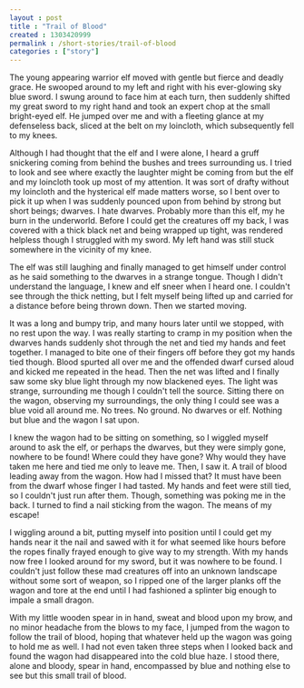 ```yaml
---
layout : post
title : "Trail of Blood"
created : 1303420999
permalink : /short-stories/trail-of-blood
categories : ["story"]
---
```

The young appearing warrior elf moved with gentle but fierce and deadly grace. He swooped around to my left and right with his ever-glowing sky blue sword. I swung around to face him at each turn, then suddenly shifted my great sword to my right hand and took an expert chop at the small bright-eyed elf. He jumped over me and with a fleeting glance at my defenseless back, sliced at the belt on my loincloth, which subsequently fell to my knees.

Although I had thought that the elf and I were alone, I heard a gruff snickering coming from behind the bushes and trees surrounding us. I tried to look and see where exactly the laughter might be coming from but the elf and my loincloth took up most of my attention. It was sort of drafty without my loincloth and the hysterical elf made matters worse, so I bent over to pick it up when I was suddenly pounced upon from behind by strong but short beings; dwarves. I hate dwarves. Probably more than this elf, my he burn in the underworld. Before I could get the creatures off my back, I was covered with a thick black net and being wrapped up tight, was rendered helpless though I struggled with my sword. My left hand was still stuck somewhere in the vicinity of my knee.

The elf was still laughing and finally managed to get himself under control as he said something to the dwarves in a strange tongue. Though I didn't understand the language, I knew and elf sneer when I heard one. I couldn't see through the thick netting, but I felt myself being lifted up and carried for a distance before being thrown down. Then we started moving.

It was a long and bumpy trip, and many hours later until we stopped, with no rest upon the way. I was really starting to cramp in my position when the dwarves hands suddenly shot through the net and tied my hands and feet together. I managed to bite one of their fingers off before they got my hands tied though. Blood spurted all over me and the offended dwarf cursed aloud and kicked me repeated in the head. Then the net was lifted and I finally saw some sky blue light through my now blackened eyes. The light was strange, surrounding me though I couldn't tell the source. Sitting there on the wagon, observing my surroundings, the only thing I could see was a blue void all around me. No trees. No ground. No dwarves or elf. Nothing but blue and the wagon I sat upon.

I knew the wagon had to be sitting on something, so I wiggled myself around to ask the elf, or perhaps the dwarves, but they were simply gone, nowhere to be found! Where could they have gone? Why would they have taken me here and tied me only to leave me. Then, I saw it. A trail of blood leading away from the wagon. How had I missed that? It must have been from the dwarf whose finger I had tasted. My hands and feet were still tied, so I couldn't just run after them. Though, something was poking me in the back. I turned to find a nail sticking from the wagon. The means of my escape!

I wiggling around a bit, putting myself into position until I could get my hands near it the nail and sawed with it for what seemed like hours before the ropes finally frayed enough to give way to my strength. With my hands now free I looked around for my sword, but it was nowhere to be found. I couldn't just follow these mad creatures off into an unknown landscape without some sort of weapon, so I ripped one of the larger planks off the wagon and tore at the end until I had fashioned a splinter big enough to impale a small dragon.

With my little wooden spear in in hand, sweat and blood upon my brow, and no minor headache from the blows to my face, I jumped from the wagon to follow the trail of blood, hoping that whatever held up the wagon was going to hold me as well. I had not even taken three steps when I looked back and found the wagon had disappeared into the cold blue haze. I stood there, alone and bloody, spear in hand, encompassed by blue and nothing else to see but this small trail of blood.